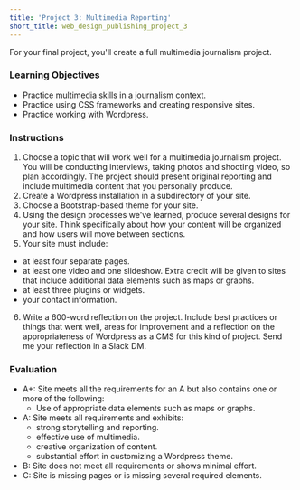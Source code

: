 ```yaml
---
title: 'Project 3: Multimedia Reporting'
short_title: web_design_publishing_project_3
---
```


For your final project, you'll create a full multimedia journalism project.

### Learning Objectives

- Practice multimedia skills in a journalism context.
- Practice using CSS frameworks and creating responsive sites.
- Practice working with Wordpress.

### Instructions

1. Choose a topic that will work well for a multimedia journalism project. You will be conducting interviews, taking photos and shooting video, so plan accordingly. The project should present original reporting and include multimedia content that you personally produce.
2. Create a Wordpress installation in a subdirectory of your site.
3. Choose a Bootstrap-based theme for your site.
4. Using the design processes we've learned, produce several designs for your site. Think specifically about how your content will be organized and how users will move between sections.
5. Your site must include:
  - at least four separate pages.
  - at least one video and one slideshow. Extra credit will be given to sites that include additional data elements such as maps or graphs.
  - at least three plugins or widgets.
  - your contact information.
6. Write a 600-word reflection on the project. Include best practices or things that went well, areas for improvement and a reflection on the appropriateness of Wordpress as a CMS for this kind of project. Send me your reflection in a Slack DM.

### Evaluation

- A+: Site meets all the requirements for an A but also contains one or more of the following:
  - Use of appropriate data elements such as maps or graphs.
- A: Site meets all requirements and exhibits:
  - strong storytelling and reporting.
  - effective use of multimedia.
  - creative organization of content.
  - substantial effort in customizing a Wordpress theme.
- B: Site does not meet all requirements or shows minimal effort.
- C: Site is missing pages or is missing several required elements.

